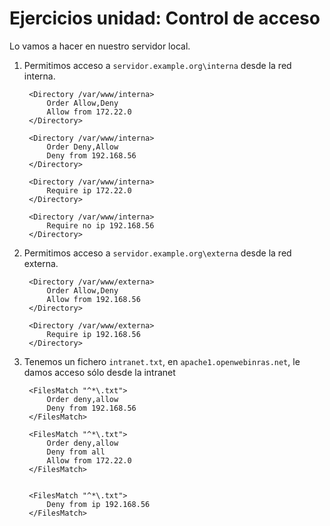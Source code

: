 # Ejercicios unidad: Control de acceso

Lo vamos a hacer en nuestro servidor local.

1. Permitimos acceso a `servidor.example.org\interna` desde la red interna.

		<Directory /var/www/interna>
			Order Allow,Deny
			Allow from 172.22.0
		</Directory>	

		<Directory /var/www/interna>
			Order Deny,Allow
			Deny from 192.168.56
		</Directory>	

		<Directory /var/www/interna>
			Require ip 172.22.0
		</Directory>	

		<Directory /var/www/interna>
			Require no ip 192.168.56
		</Directory>

2. Permitimos acceso a `servidor.example.org\externa` desde la red externa.

		<Directory /var/www/externa>
			Order Allow,Deny
			Allow from 192.168.56
		</Directory>	

		<Directory /var/www/externa>
			Require ip 192.168.56
		</Directory>

3. Tenemos un fichero `intranet.txt`, en `apache1.openwebinras.net`, le damos acceso sólo desde la intranet

		<FilesMatch "^*\.txt">
			Order deny,allow
			Deny from 192.168.56
		</FilesMatch>	

		<FilesMatch "^*\.txt">
			Order deny,allow
			Deny from all
			Allow from 172.22.0
		</FilesMatch>


		<FilesMatch "^*\.txt">
			Deny from ip 192.168.56
		</FilesMatch>	

